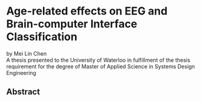 # Age-related effects on EEG and Brain-computer Interface Classification
by Mei Lin Chen  
A thesis presented to the University of Waterloo in fulfillment of the thesis requirement for the degree of Master of Applied Science in Systems Design Engineering

## Abstract